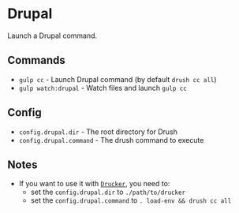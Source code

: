 # Drupal

Launch a Drupal command.

## Commands

- `gulp cc` - Launch Drupal command (by default `drush cc all`)
- `gulp watch:drupal` - Watch files and launch `gulp cc`

## Config

- `config.drupal.dir` - The root directory for Drush
- `config.drupal.command` - The drush command to execute

## Notes

- If you want to use it with [`Drucker`](https://github.com/ovh-ux/drucker), you need to:
  - set the `config.drupal.dir` to `./path/to/drucker`
  - set the `config.drupal.command` to `. load-env && drush cc all`
